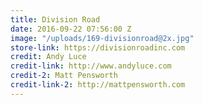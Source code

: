 ```yaml
---
title: Division Road
date: 2016-09-22 07:56:00 Z
image: "/uploads/169-divisionroad@2x.jpg"
store-link: https://divisionroadinc.com
credit: Andy Luce
credit-link: http://www.andyluce.com
credit-2: Matt Pensworth
credit-link-2: http://mattpensworth.com
---
```


